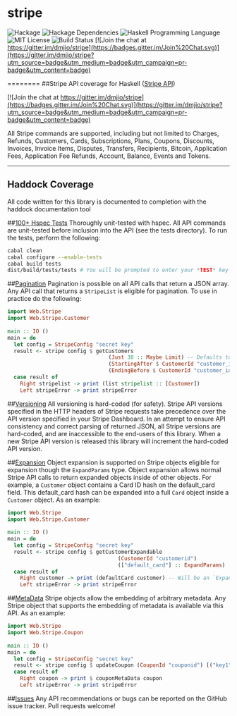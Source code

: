 stripe
========
![Hackage](https://img.shields.io/hackage/v/stripe-haskell.svg)
![Hackage Dependencies](https://img.shields.io/hackage-deps/v/stripe-haskell.svg)
![Haskell Programming Language](https://img.shields.io/badge/language-Haskell-blue.svg)
![MIT License](http://img.shields.io/badge/license-MIT-brightgreen.svg)
![Build Status](https://api.travis-ci.org/dmjio/stripe.svg?branch=master)
[![Join the chat at https://gitter.im/dmjio/stripe](https://badges.gitter.im/Join%20Chat.svg)](https://gitter.im/dmjio/stripe?utm_source=badge&utm_medium=badge&utm_campaign=pr-badge&utm_content=badge)


========
##Stripe API coverage for Haskell ([Stripe API](http://stripe.com/docs/api))  

[![Join the chat at https://gitter.im/dmjio/stripe](https://badges.gitter.im/Join%20Chat.svg)](https://gitter.im/dmjio/stripe?utm_source=badge&utm_medium=badge&utm_campaign=pr-badge&utm_content=badge)
  
All Stripe commands are supported, including but not limited to Charges, Refunds, Customers, Cards, Subscriptions, Plans, Coupons, Discounts, Invoices, Invoice Items, Disputes, Transfers, Recipients, Bitcoin, Application Fees, Application Fee Refunds, Account, Balance, Events and Tokens.
***
## Haddock Coverage
  All code written for this library is documented to completion with the haddock documentation tool

##[100+ Hspec Tests](https://github.com/dmjio/stripe-haskell/blob/master/COVERAGE.md)
 Thoroughly unit-tested with hspec.
    All API commands are unit-tested before inclusion into the API (see the tests directory).
    To run the tests, perform the following:
```bash    
cabal clean 
cabal configure --enable-tests
cabal build tests
dist/build/tests/tests # You will be prompted to enter your *TEST* key
```

##[Pagination](https://stripe.com/docs/api#pagination)
  Pagination is possible on all API calls that return a JSON array.    
  Any API call that returns a `StripeList` is eligible for pagination.
  To use in practice do the following:

```haskell  
import Web.Stripe
import Web.Stripe.Customer
    
main :: IO ()
main = do
  let config = StripeConfig "secret key"
  result <- stripe config $ getCustomers 
                                (Just 30 :: Maybe Limit) -- Defaults to 10 if Nothing, 100 is Max
                                (StartingAfter $ CustomerId "customer_id0")
                                (EndingBefore $ CustomerId "customer_id30")
  case result of
    Right stripelist -> print (list stripelist :: [Customer])
    Left stripeError -> print stripeError
```    

##[Versioning](https://stripe.com/docs/api#versioning)
  All versioning is hard-coded (for safety).
  Stripe API versions specified in the HTTP headers of Stripe requests take precedence 
  over the API version specified in your Stripe Dashboard. In an attempt to ensure
  API consistency and correct parsing of returned JSON, all Stripe versions are hard-coded, and are
  inaccessible to the end-users of this library. When a new Stripe API version is released 
  this library will increment the hard-coded API version.

##[Expansion](https://stripe.com/docs/api#expansion)
  Object expansion is supported on Stripe objects eligible for expansion though the `ExpandParams` type.
  Object expansion allows normal Stripe API calls to return expanded objects inside of other objects. 
  For example, a `Customer` object contains a Card ID hash on the default_card field.
  This default_card hash can be expanded into a full `Card` object inside a `Customer` object.
  As an example:

```haskell  
import Web.Stripe
import Web.Stripe.Customer
    
main :: IO ()
main = do
  let config = StripeConfig "secret key"
  result <- stripe config $ getCustomerExpandable 
                                   (CustomerId "customerid")
                                   (["default_card"] :: ExpandParams)
  case result of
    Right customer -> print (defaultCard customer) -- Will be an `ExpandedCard`
    Left stripeError -> print stripeError
```

##[MetaData](https://stripe.com/docs/api#metadata)
  Stripe objects allow the embedding of arbitrary metadata.
  Any Stripe object that supports the embedding of metadata is available via this API.
  As an example:
  
```haskell
import Web.Stripe
import Web.Stripe.Coupon
  
main :: IO ()
main = do
  let config = StripeConfig "secret key"
  result <- stripe config $ updateCoupon (CouponId "couponid") [("key1", "value2"), ("key2", "value2")]
  case result of
    Right coupon -> print $ couponMetaData coupon
    Left stripeError -> print stripeError
```

##[Issues](https://github.com/dmjio/stripe-haskell/issues)
  Any API recommendations or bugs can be reported on the GitHub issue tracker.
  Pull requests welcome!
